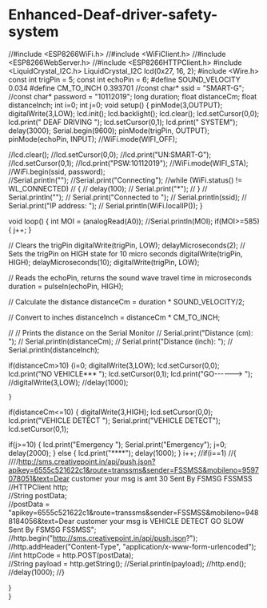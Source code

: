 # Enhanced-Deaf-driver-safety-system
//#include <ESP8266WiFi.h>
//#include <WiFiClient.h> 
//#include <ESP8266WebServer.h>
//#include <ESP8266HTTPClient.h>
#include <LiquidCrystal_I2C.h>
LiquidCrystal_I2C lcd(0x27, 16, 2);
#include <Wire.h>
const int trigPin = 5;
const int echoPin = 6;
#define SOUND_VELOCITY 0.034
#define CM_TO_INCH 0.393701
//const char* ssid = "SMART-G";
//const char* password = "10112019"; 
long duration;
float distanceCm;
float distanceInch;
int i=0;
int j=0;
void setup() 
{
 pinMode(3,OUTPUT);
digitalWrite(3,LOW); 
lcd.init();
lcd.backlight();
lcd.clear();
lcd.setCursor(0,0);
lcd.print("  DEAF DRIVING    ");
lcd.setCursor(0,1);
lcd.print("    SYSTEM");
delay(3000);
Serial.begin(9600); 
pinMode(trigPin, OUTPUT); 
pinMode(echoPin, INPUT); 
//WiFi.mode(WIFI_OFF);     

//lcd.clear();
//lcd.setCursor(0,0);
//lcd.print("UN:SMART-G");
//lcd.setCursor(0,1);
//lcd.print("PSW:10112019");
//WiFi.mode(WIFI_STA);  
//WiFi.begin(ssid, password);     
//Serial.println(""); 
//Serial.print("Connecting");
//while (WiFi.status() != WL_CONNECTED) 
//  {
//    delay(100);
//    Serial.print("*");
//  } 
//  Serial.println("");
//  Serial.print("Connected to ");
//  Serial.println(ssid);
//  Serial.print("IP address: ");
//  Serial.println(WiFi.localIP()); 
}

void loop() {
    int MOI =  (analogRead(A0));
    //Serial.println(MOI);
    if(MOI>=585)
    {
      j++;
      }
    
  // Clears the trigPin
  digitalWrite(trigPin, LOW);
  delayMicroseconds(2);
  // Sets the trigPin on HIGH state for 10 micro seconds
  digitalWrite(trigPin, HIGH);
  delayMicroseconds(10);
  digitalWrite(trigPin, LOW);
  
  // Reads the echoPin, returns the sound wave travel time in microseconds
  duration = pulseIn(echoPin, HIGH);
  
  // Calculate the distance
  distanceCm = duration * SOUND_VELOCITY/2;
  
  // Convert to inches
  distanceInch = distanceCm * CM_TO_INCH;
  
//  // Prints the distance on the Serial Monitor
//  Serial.print("Distance (cm): ");
//  Serial.println(distanceCm);
//  Serial.print("Distance (inch): ");
//  Serial.println(distanceInch);
  
 

  if(distanceCm>10)
  {i=0;
digitalWrite(3,LOW);
lcd.setCursor(0,0);
lcd.print("NO VEHICLE***     ");
lcd.setCursor(0,1);
lcd.print("GO------>          ");
//digitalWrite(3,LOW); 
//delay(1000);
    
    }


   if(distanceCm<=10)
  {
digitalWrite(3,HIGH); 
lcd.setCursor(0,0);
lcd.print("VEHICLE DETECT    ");
Serial.print("VEHICLE DETECT");
lcd.setCursor(0,1);

if(j>=10)
{
lcd.print("Emergency       ");
Serial.print("Emergency");
j=0;
delay(2000);
}
else
{
  lcd.print("****");
  delay(1000);
  }
i++;
//if(i==1)
//{
////http://sms.creativepoint.in/api/push.json?apikey=6555c521622c1&route=transsms&sender=FSSMSS&mobileno=9597078051&text=Dear customer your msg is amt 30 Sent By FSMSG FSSMSS
//HTTPClient http;  
//String postData;  
//postData = "apikey=6555c521622c1&route=transsms&sender=FSSMSS&mobileno=9488184056&text=Dear customer your msg is VEHICLE DETECT GO SLOW Sent By FSMSG FSSMSS";  
//http.begin("http://sms.creativepoint.in/api/push.json?");            
//http.addHeader("Content-Type", "application/x-www-form-urlencoded");
//int httpCode = http.POST(postData);   
//String payload = http.getString();
//Serial.println(payload); 
//http.end();    
//delay(1000);
//}

}   
}
